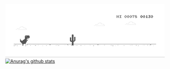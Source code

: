 ![](https://github.com/coldkillerr/coldkillerr/blob/master/dino.gif)
[![Anurag's github stats](https://github-readme-stats.vercel.app/api?username=coldkillerr&theme=radical&show_icons=true)](https://github.com/anuraghazra/github-readme-stats)
